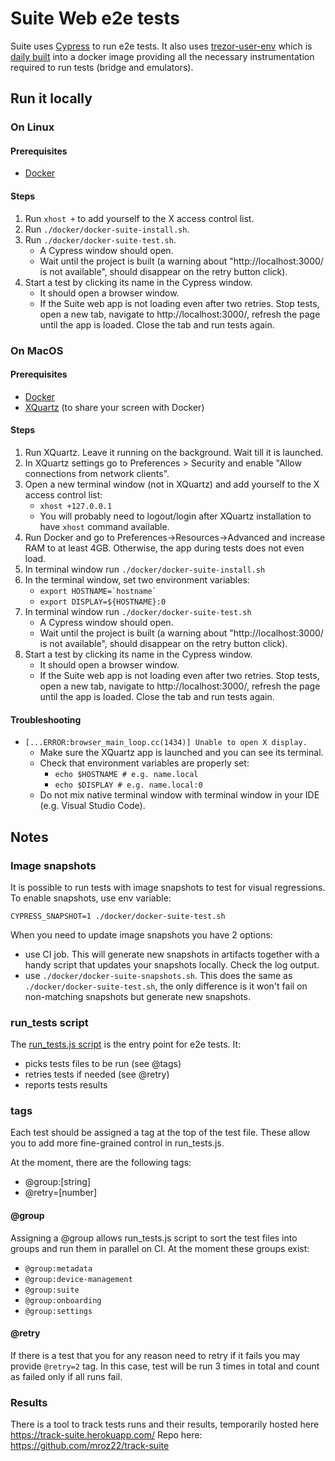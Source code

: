 # Suite Web e2e tests
Suite uses [Cypress](https://docs.cypress.io/guides/overview/why-cypress.html) to run e2e tests. It also uses [trezor-user-env](https://github.com/trezor/trezor-user-env) which is [daily built](https://gitlab.com/satoshilabs/trezor/trezor-user-env/-/pipelines) into a docker image providing all the necessary instrumentation required to run tests (bridge and emulators).

## Run it locally

### On Linux

#### Prerequisites

- [Docker](https://docs.docker.com/docker-for-mac/install/)

#### Steps

1. Run `xhost +` to add yourself to the X access control list.
2. Run `./docker/docker-suite-install.sh`.
3. Run `./docker/docker-suite-test.sh`.
    - A Cypress window should open.
    - Wait until the project is built (a warning about "http://localhost:3000/ is not available", should disappear on the retry button click).
4. Start a test by clicking its name in the Cypress window.
    - It should open a browser window.
    - If the Suite web app is not loading even after two retries. Stop tests, open a new tab, navigate to http://localhost:3000/, refresh the page until the app is loaded. Close the tab and run tests again.

### On MacOS

#### Prerequisites

- [Docker](https://docs.docker.com/docker-for-mac/install/)
- [XQuartz](https://www.xquartz.org/) (to share your screen with Docker)

#### Steps

1. Run XQuartz. Leave it running on the background. Wait till it is launched.
2. In XQuartz settings go to Preferences > Security and enable "Allow connections from network clients".
3. Open a new terminal window (not in XQuartz) and add yourself to the X access control list: 
    - `xhost +127.0.0.1` 
    - You will probably need to logout/login after XQuartz installation to have `xhost` command available.
4. Run Docker and go to Preferences->Resources->Advanced and increase RAM to at least 4GB. Otherwise, the app during tests does not even load.
5. In terminal window run `./docker/docker-suite-install.sh`
6. In the terminal window, set two environment variables:
    - ``
export HOSTNAME=`hostname`
``
    - ``
export DISPLAY=${HOSTNAME}:0
``
7. In terminal window run `./docker/docker-suite-test.sh`
    - A Cypress window should open.
    - Wait until the project is built (a warning about "http://localhost:3000/ is not available", should disappear on the retry button click).
8. Start a test by clicking its name in the Cypress window.
    - It should open a browser window.
    - If the Suite web app is not loading even after two retries. Stop tests, open a new tab, navigate to http://localhost:3000/, refresh the page until the app is loaded. Close the tab and run tests again.

#### Troubleshooting
- `[...ERROR:browser_main_loop.cc(1434)] Unable to open X display.`
    - Make sure the XQuartz app is launched and you can see its terminal.
    - Check that environment variables are properly set:
      - ``
echo $HOSTNAME # e.g. name.local
``
      - ``
echo $DISPLAY # e.g. name.local:0
``
    - Do not mix native terminal window with terminal window in your IDE (e.g. Visual Studio Code).

## Notes

### Image snapshots

It is possible to run tests with image snapshots to test for visual regressions. To enable snapshots, use env variable:

`CYPRESS_SNAPSHOT=1 ./docker/docker-suite-test.sh`

When you need to update image snapshots you have 2 options:
- use CI job. This will generate new snapshots in artifacts together with a handy script that updates your snapshots locally. Check the log output. 
- use `./docker/docker-suite-snapshots.sh`. This does the same as `./docker/docker-suite-test.sh`, the only difference is it won't fail on non-matching snapshots but generate new snapshots.

### run_tests script
The [run_tests.js script](https://github.com/trezor/trezor-suite/blob/develop/packages/integration-tests/projects/suite-web/run_tests.js)
is the entry point for e2e tests. It:
- picks tests files to be run (see @tags) 
- retries tests if needed (see @retry)
- reports tests results

### tags
Each test should be assigned a tag at the top of the test file. These allow you to add more fine-grained control 
in run_tests.js. 

At the moment, there are the following tags:
- @group:[string] 
- @retry=[number]

#### @group
Assigning a @group allows run_tests.js script to sort the test files into groups and run them in parallel on CI. At the moment these groups exist: 
- `@group:metadata` 
- `@group:device-management`
- `@group:suite`
- `@group:onboarding`
- `@group:settings`

#### @retry
If there is a test that you for any reason need to retry if it fails you may provide `@retry=2` tag. In this 
case, test will be run 3 times in total and count as failed only if all runs fail. 

### Results
There is a tool to track tests runs and their results, temporarily hosted here https://track-suite.herokuapp.com/
Repo here: https://github.com/mroz22/track-suite
